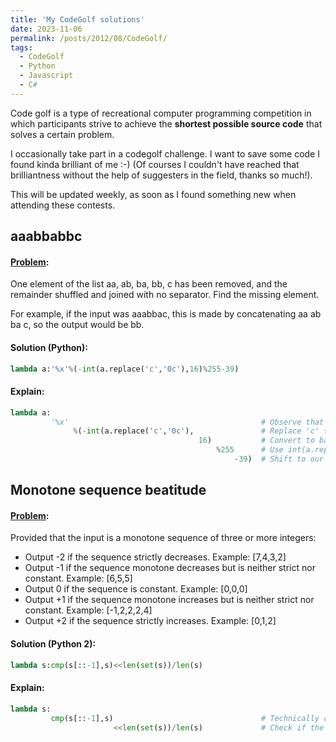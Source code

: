 ```yaml
---
title: 'My CodeGolf solutions'
date: 2023-11-06
permalink: /posts/2012/08/CodeGolf/
tags:
  - CodeGolf
  - Python
  - Javascript
  - C#
---
```


Code golf is a type of recreational computer programming competition in which participants strive to achieve the **shortest possible source code** that solves a certain problem.  

I occasionally take part in a codegolf challenge. I want to save some code I found kinda brilliant of me :-) (Of courses I couldn't have reached that brilliantness without the help of suggesters in the field, thanks so much!).

This will be updated weekly, as soon as I found something new when attending these contests.

## aaabbabbc
#### [Problem](https://codegolf.stackexchange.com/questions/266561/aaabbabbc):
One element of the list aa, ab, ba, bb, c has been removed, and the remainder shuffled and joined with no separator. Find the missing element.

For example, if the input was aaabbac, this is made by concatenating aa ab ba c, so the output would be bb.
#### Solution (Python):
```python
lambda a:'%x'%(-int(a.replace('c','0c'),16)%255-39)
```
#### Explain:
```python
lambda a:                                                
         '%x'                                           # Observe that a,b,c are base-16 digits, this convert int to base-16 number
              %(-int(a.replace('c','0c'),               # Replace 'c' to '0c' so every string (aa, ab, ba, bb, 0c) have equal length, this serve for next step to extract sum of each string
                                          16)           # Convert to base 16
                                              %255      # Use int(a.replace('c',''),x)%(x*x-1) to extract sum of character at odd and even position.
                                                  -39)  # Shift to our answer
```

## Monotone sequence beatitude
#### [Problem](https://codegolf.stackexchange.com/questions/266705/monotone-sequence-beatitude):
Provided that the input is a monotone sequence of three or more integers:
- Output -2 if the sequence strictly decreases. Example: [7,4,3,2]
- Output -1 if the sequence monotone decreases but is neither strict nor constant. Example: [6,5,5]
- Output 0 if the sequence is constant. Example: [0,0,0]
- Output +1 if the sequence monotone increases but is neither strict nor constant. Example: [-1,2,2,2,4]
- Output +2 if the sequence strictly increases. Example: [0,1,2]
#### Solution (Python 2):
```python
lambda s:cmp(s[::-1],s)<<len(set(s))/len(s)
```
#### Explain:
```python
lambda s:
         cmp(s[::-1],s)                                 # Technically compare first and last char to check if the array is increasing (output 1), constant (0) or decreasing (-1)
                       <<len(set(s))/len(s)             # Check if the array is stricly increasing/decreasing by checking for duplicate elements
```
